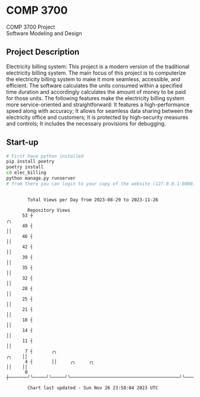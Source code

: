 # COMP 3700
COMP 3700 Project  
Software Modeling and Design
## Project Description
Electricity billing system: This project is a modern version of the traditional electricity billing system. The main focus of this project is to computerize the electricity billing system to make it more seamless, accessible, and efficient. The software calculates the units consumed within a specified time duration and accordingly calculates the amount of money to be paid for those units. The following features make the electricity billing system more service-oriented and straightforward: It features a high-performance speed along with accuracy; It allows for seamless data sharing between the electricity office and customers; It is protected by high-security measures and controls; It includes the necessary provisions for debugging.

## Start-up
```bash
# First have python installed
pip install poetry
poetry install
cd elec_billing
python manage.py runserver
# from there you can login to your copy of the website (127.0.0.1:8000), default creds are admin/admin
```

```

        Total Views per Day from 2023-08-29 to 2023-11-26

        Repository Views
      53 ┼                                                                      ╭╮
      49 ┤                                                                      ││
      46 ┤                                                                      ││
      42 ┤                                                                      ││
      39 ┤                                                                      ││
      35 ┤                                                                      ││
      32 ┤                                                                      ││
      28 ┤                                                                      ││
      25 ┤                                                                      ││
      21 ┤                                                                      ││
      18 ┤                                                                      ││
      14 ┤                                                                      ││
      11 ┤                                                                      ││
       7 ┤       ╭╮                                                       ╭╮    ││
       4 ┤       ││     ╭╮     ╭╮                                         ││    ││
       0 ┼───────╯╰─────╯╰─────╯╰─────────────────────────────────────────╯╰────╯╰─────────────────

        Chart last updated - Sun Nov 26 23:58:04 2023 UTC
        
```

